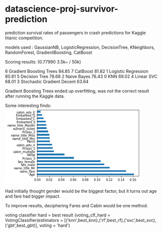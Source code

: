 # datascience-proj-survivor-prediction
prediction survival rates of passengers in crash
predictions for Kaggle titanic competition.

models used : GaussianNB, LogisticRegression, DecisionTree, KNeighbors, RandomForest, GradientBoosting, CatBoost

Scoring results: (0.77990 3.5k~ / 50k)

6	Gradient Boosting Trees	84.85
7	CatBoost	81.82
1	Logistic Regression	80.81
5	Decision Tree	78.68
2	Naive Bayes	76.43
0	KNN	69.02
4	Linear SVC	68.01
3	Stochastic Gradient Decent	63.64

Gradient Boosting Trees ended up overfitting, was not the correct result after running the Kaggle data.

Some interesting finds: 
 ![alt text](https://github.com/Kim-matthew-0422/datascience-proj-survivor-prediction/blob/main/Factirs.png)
 
 Had initially thought gender would be the biggest factor, but it turns out age and fare had bigger impact.
 
 To improve results, deciphering Fares and Cabin would be one method. 
 
 voting classifier hard = best result 
 (voting_clf_hard = VotingClassifier(estimators = [('knn',best_knn),('rf',best_rf),('svc',best_svc),('gbt',best_gbt)], voting = 'hard')
